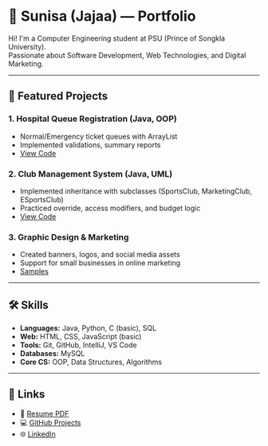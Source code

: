 # 🌟 Sunisa (Jajaa) — Portfolio

Hi! I'm a Computer Engineering student at PSU (Prince of Songkla University).  
Passionate about Software Development, Web Technologies, and Digital Marketing.  

---

## 📌 Featured Projects
### 1. Hospital Queue Registration (Java, OOP)
- Normal/Emergency ticket queues with ArrayList
- Implemented validations, summary reports
- [View Code](./hospital-queue)

### 2. Club Management System (Java, UML)
- Implemented inheritance with subclasses (SportsClub, MarketingClub, ESportsClub)
- Practiced override, access modifiers, and budget logic
- [View Code](./club-management)

### 3. Graphic Design & Marketing
- Created banners, logos, and social media assets
- Support for small businesses in online marketing
- [Samples](./design-logos)

---

## 🛠 Skills
- **Languages:** Java, Python, C (basic), SQL
- **Web:** HTML, CSS, JavaScript (basic)
- **Tools:** Git, GitHub, IntelliJ, VS Code
- **Databases:** MySQL
- **Core CS:** OOP, Data Structures, Algorithms

---

## 🔗 Links
- 📄 [Resume PDF](https://drive.google.com/drive/xxxxxx)
- 💻 [GitHub Projects](https://github.com/yourusername/portfolio)
- 🌐 [LinkedIn](https://linkedin.com/in/yourusername)
